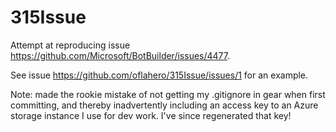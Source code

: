 # 315Issue

Attempt at reproducing issue https://github.com/Microsoft/BotBuilder/issues/4477.

See issue https://github.com/oflahero/315Issue/issues/1 for an example.

Note: made the rookie mistake of not getting my .gitignore in gear when first committing, and thereby inadvertently including an access key to an Azure storage instance I use for dev work. I've since regenerated that key!
